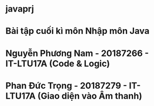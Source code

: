 # javaprj
# Bài tập cuối kì môn Nhập môn Java
# Nguyễn Phương Nam - 20187266 - IT-LTU17A (Code & Logic)
# Phan Đức Trọng - 20187279 - IT-LTU17A (Giao diện vào Âm thanh)
